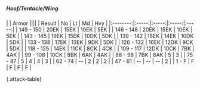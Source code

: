 ##### Hoof/Tentacle/Wing

|      |   Armor   ||||
|   Result   |   No   |   Lt   |   Md   |   Hvy   |
|:--------:|:-----:|:-----:|:-----:|:-----:|
| 149 - 150 | 20EK | 15EK | 10EK | 5EK |
| 146 - 148 | 20EK | 15EK | 10EK | 5EK |
| 143 - 145 | 19EK | 15EK | 10DK | 5DK |
| 139 - 142 | 18EK | 14EK | 10DK | 5DK |
| 133 - 138 | 17EK | 13EK | 9DK | 5DK |
| 126 - 132 | 16EK | 12DK | 9CK | 5DK |
| 118 - 125 | 14EK | 11CK | 8CK | 4CK |
| 109 - 117 | 12DK | 10CK | 7BK | 4AK |
| 99 - 108 | 10CK | 8BK | 6AK | 4AK |
| 88 - 98 | 7BK | 6AK | 5 | 3 |
| 75 - 87 | 5 | 4 | 4 | 3 |
| 62 - 74 | --  | 2 | 2 | 2 |
| 47 - 61 | --  | --  | --  | 2 |
| 1 - F | F | F | F | F |

{.attack-table}
